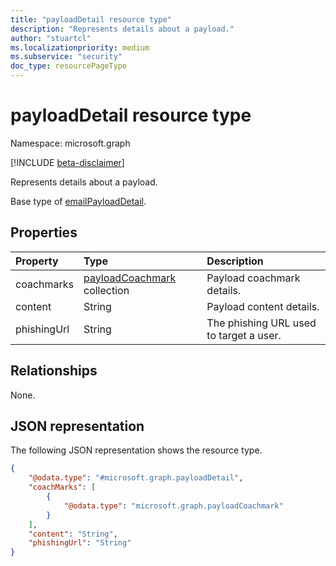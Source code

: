 ```yaml
---
title: "payloadDetail resource type"
description: "Represents details about a payload."
author: "stuartcl"
ms.localizationpriority: medium
ms.subservice: "security"
doc_type: resourcePageType
---
```


# payloadDetail resource type

Namespace: microsoft.graph

[!INCLUDE [beta-disclaimer](../../includes/beta-disclaimer.md)]

Represents details about a payload.

Base type of [emailPayloadDetail](../resources/emailpayloaddetail.md).

## Properties

|Property|Type|Description|
|:---|:---|:---|
|coachmarks|[payloadCoachmark](../resources/payloadcoachmark.md) collection|Payload coachmark details.|
|content|String|Payload content details.|
|phishingUrl|String|The phishing URL used to target a user.|

## Relationships

None.

## JSON representation

The following JSON representation shows the resource type.
<!-- {
  "blockType": "resource",
  "@odata.type": "microsoft.graph.payloadDetail"
}
-->
``` json
{
    "@odata.type": "#microsoft.graph.payloadDetail",
    "coachMarks": [
        {
            "@odata.type": "microsoft.graph.payloadCoachmark"
        }
    ],
    "content": "String",
    "phishingUrl": "String"
}
```
